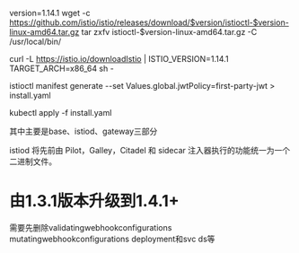 version=1.14.1
wget -c https://github.com/istio/istio/releases/download/$version/istioctl-$version-linux-amd64.tar.gz
tar zxfv istioctl-$version-linux-amd64.tar.gz -C /usr/local/bin/

curl -L https://istio.io/downloadIstio | ISTIO_VERSION=1.14.1 TARGET_ARCH=x86_64 sh -

istioctl manifest generate --set Values.global.jwtPolicy=first-party-jwt > install.yaml

kubectl apply -f install.yaml

其中主要是base、istiod、gateway三部分

istiod 将先前由 Pilot，Galley，Citadel 和 sidecar 注入器执行的功能统一为一个二进制文件。


# 由1.3.1版本升级到1.4.1+
需要先删除validatingwebhookconfigurations mutatingwebhookconfigurations  deployment和svc ds等
